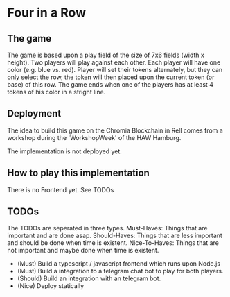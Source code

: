 # Four in a Row 

## The game
The game is based upon a play field of the size of 7x6 fields (width x height). Two players will play against each other. Each player will have one color (e.g. blue vs. red). Player will set their tokens alternately, but they can only select the row, the token will then placed upon the current token (or base) of this row. The game ends when one of the players has at least 4 tokens of his color in a stright line.

## Deployment

The idea to build this game on the Chromia Blockchain in Rell comes from a workshop during the 'WorkshopWeek' of the HAW Hamburg.

The implementation is not deployed yet.

## How to play this implementation

There is no Frontend yet. See TODOs

## TODOs

The TODOs are seperated in three types.
Must-Haves: Things that are important and are done asap.
Should-Haves: Things that are less important and should be done when time is existent.
Nice-To-Haves: Things that are not important and maybe done when time is existent.

- (Must) Build a typescript / javascript frontend which runs upon Node.js
- (Must) Build a integration to a telegram chat bot to play for both players.
- (Should) Build an integration with an telegram bot.
- (Nice) Deploy statically